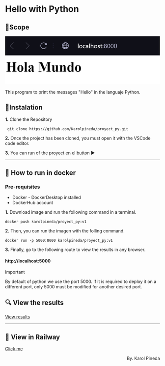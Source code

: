 # Hello with Python
## 🥇Scope
<p align="center">
    <img src="./materials/results.png" alt="Hello from javascript">
</p>
This program to print the messages "Hello" in the languaje Python.

## 📑Instalation
**1.** Clone the Repository
   ```
    git clone https://github.com/Karolpineda/proyect_py.git
   ```

**2.** Once the project has been cloned, you must open it with the VSCode code editor.

**3.** You can run of the proyect en el button ▶️

---

## 🐳 How to run in docker

### Pre-requisites
* Docker - DockerDesktop installed
* DockerHub account

**1.** Download image and run the following command in a terminal.
   ```
docker push karolpineda/proyect_py:v1
   ```
**2.**  Then, you can run the imagen with the folling command.
   ```
docker run -p 5000:8000 karolpineda/proyect_py:v1

   ```
**3.**  Finally, go to the following route to view the results in any browser.

#### http://localhost:5000 


> [!IMPORTANT]
> By default of python we use the port 5000. If it is required to deploy it on a different port, only 5000 must be modified for another desired port.

## 🔍 View the results
[View results](#scope)

---

## 🚅 View in Railway
[Click me](https://proyectpy-production.up.railway.app/)
<p align="right">
By. Karol Pineda
</p>

